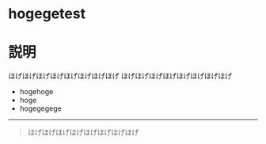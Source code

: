 # hogegetest
# 説明

ほげほげほげほげほげほげほげほげ
ほげほげほげほげほげほげほげほげ

* hogehoge
* hoge
* hogegegege

---
> ほげほげほげほげほげほげほげほげ
